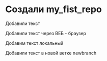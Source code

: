﻿# Создали my_fist_repo

Добавили текст

Добавили текст через ВЕБ - браузер

Добавим текст локальный

Добавили текст в новой ветке newbranch

